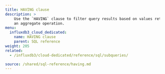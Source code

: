 ```yaml
---
title: HAVING clause
description: > 
    Use the `HAVING` clause to filter query results based on values returned from
    an aggregate operation.
menu:
  influxdb3_cloud_dedicated:
    name: HAVING clause
    parent: SQL reference
weight: 205
related:
  - /influxdb3/cloud-dedicated/reference/sql/subqueries/

source: /shared/sql-reference/having.md
---
```


<!-- 
The content of this page is at /content/shared/sql-reference/having.md
-->
